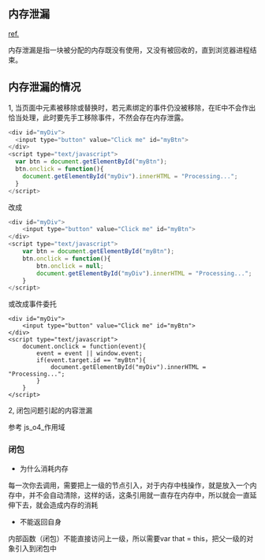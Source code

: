 ## 内存泄漏

[ref.](http://www.cnblogs.com/sprying/archive/2013/05/31/3109517.html)

内存泄漏是指一块被分配的内存既没有使用，又没有被回收的，直到浏览器进程结束。

## 内存泄漏的情况

1, 当页面中元素被移除或替换时，若元素绑定的事件仍没被移除，在IE中不会作出恰当处理，此时要先手工移除事件，不然会存在内存泄露。

```js
<div id="myDiv">
  <input type="button" value="Click me" id="myBtn">
</div>
<script type="text/javascript">
  var btn = document.getElementById("myBtn");
  btn.onclick = function(){
    document.getElementById("myDiv").innerHTML = "Processing...";
  }
</script> 
```
改成 

```js
<div id="myDiv">
    <input type="button" value="Click me" id="myBtn">
</div>
<script type="text/javascript">
    var btn = document.getElementById("myBtn");
    btn.onclick = function(){
        btn.onclick = null;
        document.getElementById("myDiv").innerHTML = "Processing...";
    }
</script>
```
或改成事件委托

```
<div id="myDiv">
    <input type="button" value="Click me" id="myBtn">
</div>
<script type="text/javascript">
    document.onclick = function(event){
        event = event || window.event;
        if(event.target.id == "myBtn"){
            document.getElementById("myDiv").innerHTML = "Processing...";
        }
    }
</script>
```

2, 闭包问题引起的内容泄漏

参考 js_o4_作用域




### 闭包

+ 为什么消耗内存

每一次你去调用，需要把上一级的节点引入，对于内存中栈操作，就是放入一个内存中，并不会自动清除，这样的话，这条引用就一直存在内存中，所以就会一直延伸下去，就会造成内存的消耗

+ 不能返回自身

内部函数（闭包）不能直接访问上一级，所以需要var that = this，把父一级的对象引入到闭包中











